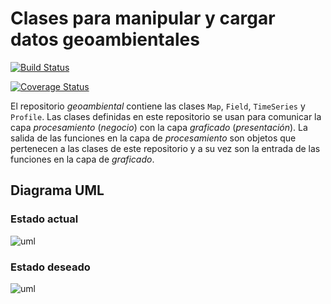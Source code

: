 Clases para manipular y cargar datos geoambientales
====

[![Build Status](https://travis-ci.org/IslasGECI/geoambiental.svg?branch=feature%2Fagrega_soporte_travis)](https://travis-ci.org/IslasGECI/geoambiental)

[![Coverage Status](https://codecov.io/gh/islasgeci/geoambiental/branch/feature/agrega_soporte_travis/graph/badge.svg)]((https://codecov.io/gh/islasgeci/geoambiental))

El repositorio *geoambiental* contiene las clases `Map`, `Field`, `TimeSeries` y `Profile`. Las clases definidas en este repositorio se usan para comunicar la capa _procesamiento_ (_negocio_) con la capa _graficado_ (_presentación_). La salida de las funciones en la capa de _procesamiento_ son objetos que pertenecen a las clases de este repositorio y a su vez son la entrada de las funciones en la capa de _graficado_.

## Diagrama UML

### Estado actual
![uml](/referencias/uml-geoambiental-actual.svg)

### Estado deseado
![uml](/referencias/uml-geoambiental-deseado.svg)
